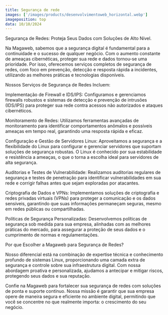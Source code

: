 ```yaml
---
title: Segurança de rede
images: ['/images/products/desenvolvimentoweb_horizontal.webp']
imageposition: top
data: 10/10/2024
---
```

Segurança de Redes: Proteja Seus Dados com Soluções de Alto Nível.

Na Magaweb, sabemos que a segurança digital é fundamental para a continuidade e o sucesso de qualquer negócio. Com o aumento constante de ameaças cibernéticas, proteger sua rede e dados tornou-se uma prioridade. Por isso, oferecemos serviços completos de segurança de redes, com foco em prevenção, detecção e resposta rápida a incidentes, utilizando as melhores práticas e tecnologias disponíveis.

Nossos Serviços de Segurança de Redes Incluem:

Implementação de Firewall e IDS/IPS: Configuramos e gerenciamos firewalls robustos e sistemas de detecção e prevenção de intrusões (IDS/IPS) para proteger sua rede contra acessos não autorizados e ataques cibernéticos.

Monitoramento de Redes: Utilizamos ferramentas avançadas de monitoramento para identificar comportamentos anômalos e possíveis ameaças em tempo real, garantindo uma resposta rápida e eficaz.

Configuração e Gestão de Servidores Linux: Aproveitamos a segurança e a flexibilidade do Linux para configurar e gerenciar servidores que suportam soluções de segurança robustas. O Linux é conhecido por sua estabilidade e resistência a ameaças, o que o torna a escolha ideal para servidores de alta segurança.

Auditorias e Testes de Vulnerabilidade: Realizamos auditorias regulares de segurança e testes de penetração para identificar vulnerabilidades em sua rede e corrigir falhas antes que sejam exploradas por atacantes.

Criptografia de Dados e VPNs: Implementamos soluções de criptografia e redes privadas virtuais (VPNs) para proteger a comunicação e os dados sensíveis, garantindo que suas informações permaneçam seguras, mesmo em redes públicas ou compartilhadas.

Políticas de Segurança Personalizadas: Desenvolvemos políticas de segurança sob medida para sua empresa, alinhadas com as melhores práticas do mercado, para assegurar a proteção de seus dados e o cumprimento de normas e regulamentações.

Por que Escolher a Magaweb para Segurança de Redes?

Nosso diferencial está na combinação de expertise técnica e conhecimento profundo de sistemas Linux, proporcionando uma camada extra de segurança e controle sobre sua infraestrutura digital. Com nossa abordagem proativa e personalizada, ajudamos a antecipar e mitigar riscos, protegendo seus dados e sua reputação.

Confie na Magaweb para fortalecer sua segurança de redes com soluções de ponta e suporte contínuo. Nossa missão é garantir que sua empresa opere de maneira segura e eficiente no ambiente digital, permitindo que você se concentre no que realmente importa: o crescimento do seu negócio.
